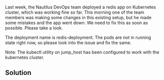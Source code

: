 Last week, the Nautilus DevOps team deployed a redis app on Kubernetes cluster, which was working fine so far. This morning one of the team members was making some changes in this existing setup, but he made some mistakes and the app went down. We need to fix this as soon as possible. Please take a look.



The deployment name is redis-deployment. The pods are not in running state right now, so please look into the issue and fix the same.


Note: The kubectl utility on jump_host has been configured to work with the kubernetes cluster.

## Solution

